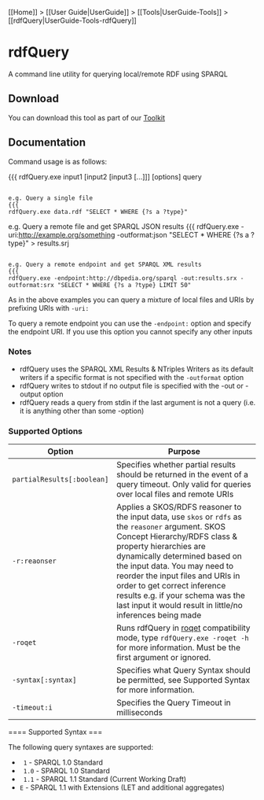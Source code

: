 [[Home]] > [[User Guide|UserGuide]] > [[Tools|UserGuide-Tools]] > [[rdfQuery|UserGuide-Tools-rdfQuery]]

# rdfQuery 

A command line utility for querying local/remote RDF using SPARQL

## Download 

You can download this tool as part of our [Toolkit](http://www.dotnetrdf.org?content.asp?pageID=Download%20dotNetRDF%20Toolkit%20for%20Windows)

## Documentation 

Command usage is as follows:

{{{
rdfQuery.exe input1 [input2 [input3 [...]]] [options] query
```

e.g. Query a single file
{{{
rdfQuery.exe data.rdf "SELECT * WHERE {?s a ?type}"
```

e.g. Query a remote file and get SPARQL JSON results
{{{
rdfQuery.exe -uri:http://example.org/something -outformat:json "SELECT * WHERE {?s a ?type}" > results.srj
```

e.g. Query a remote endpoint and get SPARQL XML results
{{{
rdfQuery.exe -endpoint:http://dbpedia.org/sparql -out:results.srx -outformat:srx "SELECT * WHERE {?s a ?type} LIMIT 50"
```

As in the above examples you can query a mixture of local files and URIs by prefixing URIs with `-uri:`

To query a remote endpoint you can use the `-endpoint:` option and specify the endpoint URI. If you use this option you cannot specify any other inputs

### Notes 

* rdfQuery uses the SPARQL XML Results & NTriples Writers as its default writers if a specific format is not specified with the `-outformat` option
* rdfQuery writes to stdout if no output file is specified with the -out or -output option
* rdfQuery reads a query from stdin if the last argument is not a query (i.e. it is anything other than some -option)

### Supported Options 

| Option | Purpose |
| --- | --- |
| `partialResults[:boolean]` | Specifies whether partial results should be returned in the event of a query timeout. Only valid for queries over local files and remote URIs |
| `-r:reaonser` | Applies a SKOS/RDFS reasoner to the input data, use `skos` or `rdfs` as the `reasoner` argument.  SKOS Concept Hierarchy/RDFS class & property hierarchies are dynamically determined based on the input data. You may need to reorder the input files and URIs in order to get correct inference results e.g. if your schema was the last input it would result in little/no inferences being made |
| `-roqet` | Runs rdfQuery in [roqet](http://librdf.org/rasqal/roqet.html) compatibility mode, type `rdfQuery.exe -roqet -h` for more information. Must be the first argument or ignored. |
| `-syntax[:syntax]` | Specifies what Query Syntax should be permitted, see Supported Syntax for more information. |
| `-timeout:i` | Specifies the Query Timeout in milliseconds |

==== Supported Syntax ===

The following query syntaxes are supported:

* ` 1` - SPARQL 1.0 Standard
* ` 1.0` - SPARQL 1.0 Standard
* ` 1.1` - SPARQL 1.1 Standard (Current Working Draft)
* `E` - SPARQL 1.1 with Extensions (LET and additional aggregates) 